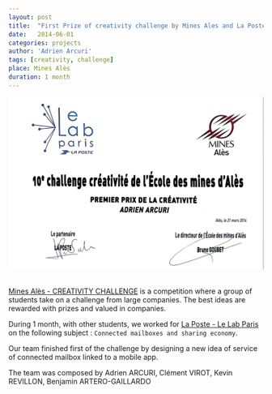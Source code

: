 ```yaml
---
layout: post
title:  "First Prize of creativity challenge by Mines Ales and La Poste"
date:   2014-06-01
categories: projects
author: 'Adrien Arcuri'
tags: [creativity, challenge]
place: Mines Alès
duration: 1 month
---
```


<div class="row text-center">
<img src="/assets/img/laposte_first_prize.png" class='responsive'>
</div>
<br>

[Mines Alès - CREATIVITY CHALLENGE](https://wwwmedias.mines-ales.fr/pages/apprenez-differemment) is a competition where a group of students take on a challenge from large companies. The best ideas are rewarded with prizes and valued in companies.

During 1 month, with other students, we worked for [La Poste - Le Lab Paris](https://www.labpostal.fr/) on the following subject : ``` Connected mailboxes and sharing economy ```.

Our team finished first of the challenge by designing a new idea of service of connected mailbox linked to a mobile app.


The team was composed by Adrien ARCURI, Clément VIROT, Kevin REVILLON, Benjamin ARTERO-GAILLARDO
